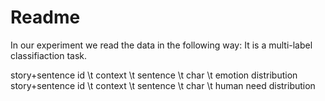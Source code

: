 # Readme
In our experiment we read the data in the following way: 
It is a multi-label classifiaction task. 

story+sentence id \t context \t sentence \t char \t emotion distribution 
story+sentence id \t context \t sentence \t char \t human need distribution 
